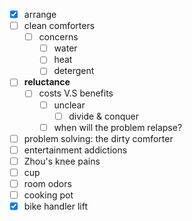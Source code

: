 - [x] arrange
- [ ] clean comforters
	- [ ] concerns
		- [ ] water
		- [ ] heat
		- [ ] detergent
- [ ] **reluctance**
	- [ ] costs V.S benefits
		- [ ] unclear
			- [ ] divide & conquer
		- [ ] when will the problem relapse?
- [ ] problem solving: the dirty comforter
- [ ] entertainment addictions
- [ ] Zhou's knee pains
- [ ] cup
- [ ] room odors
- [ ] cooking pot
- [x] bike handler lift
<!--stackedit_data:
eyJoaXN0b3J5IjpbLTk2NDYxNDgxNV19
-->